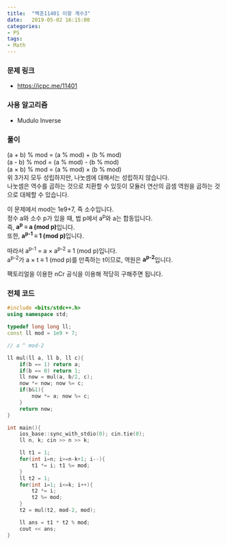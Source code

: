 ```yaml
---
title:  "백준11401 이항 계수3"
date:   2019-05-02 16:15:00
categories:
- PS
tags:
- Math
---
```


### 문제 링크
* https://icpc.me/11401

### 사용 알고리즘
* Mudulo Inverse

### 풀이
(a + b) % mod = (a % mod) + (b % mod)<br>
(a - b) % mod = (a % mod) - (b % mod)<br>
(a × b) % mod = (a % mod) × (b % mod)<br>
위 3가지 모두 성립하지만, 나눗셈에 대해서는 성립하지 않습니다.<br>
나눗셈은 역수를 곱하는 것으로 치환할 수 있듯이 모듈러 연산의 곱셈 역원을 곱하는 것으로 대체할 수 있습니다.

이 문제에서 mod는 1e9+7, 즉 소수입니다.<br>
정수 a와 소수 p가 있을 때, 법 p에서 a<sup>p</sup>와 a는 합동입니다.<br>
즉, <b>a<sup>p</sup> ≡ a (mod p)</b>입니다.<br>
또한, <b>a<sup>p-1</sup> ≡ 1 (mod p)</b>입니다.

따라서 a<sup>p-1</sup> = a × a<sup>p-2</sup> ≡ 1 (mod p)입니다.<Br>
a<sup>p-2</sup>가 a × t ≡ 1 (mod p)를 만족하는 t이므로, 역원은 <B>a<sup>p-2</sup></b>입니다.

팩토리얼을 이용한 nCr 공식을 이용해 적당히 구해주면 됩니다.

### 전체 코드
```cpp
#include <bits/stdc++.h>
using namespace std;

typedef long long ll;
const ll mod = 1e9 + 7;

// a ^ mod-2

ll mul(ll a, ll b, ll c){
	if(b == 1) return a;
	if(b == 0) return 1;
	ll now = mul(a, b/2, c);
	now *= now; now %= c;
	if(b&1){
		now *= a; now %= c;
	}
	return now;
}

int main(){
	ios_base::sync_with_stdio(0); cin.tie(0);
	ll n, k; cin >> n >> k;

	ll t1 = 1;
	for(int i=n; i>=n-k+1; i--){
		t1 *= i; t1 %= mod;
	}
	ll t2 = 1;
	for(int i=1; i<=k; i++){
		t2 *= i;
		t2 %= mod;
	}
	t2 = mul(t2, mod-2, mod);

	ll ans = t1 * t2 % mod;
	cout << ans;
}
```
